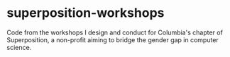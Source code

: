 # superposition-workshops
Code from the workshops I design and conduct for Columbia's chapter of Superposition, a non-profit aiming to bridge the gender gap in computer science.

